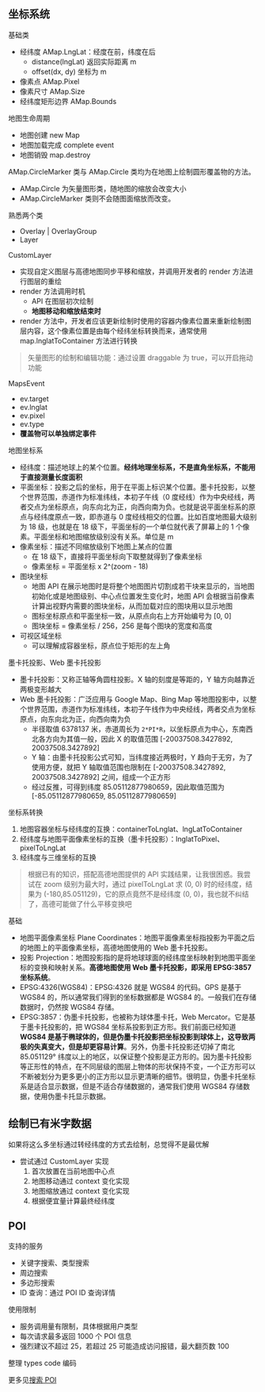 ## 坐标系统
基础类
* 经纬度 AMap.LngLat：经度在前，纬度在后
  * distance(lngLat) 返回实际距离 m
  * offset(dx, dy) 坐标为 m
* 像素点 AMap.Pixel
* 像素尺寸 AMap.Size
* 经纬度矩形边界 AMap.Bounds

地图生命周期
* 地图创建 new Map
* 地图加载完成 complete event
* 地图销毁 map.destroy

AMap.CircleMarker 类与 AMap.Circle 类均为在地图上绘制圆形覆盖物的方法。
* AMap.Circle 为矢量图形类，随地图的缩放会改变大小
* AMap.CircleMarker 类则不会随图面缩放而改变。

熟悉两个类
* Overlay | OverlayGroup
* Layer

CustomLayer
* 实现自定义图层与高德地图同步平移和缩放，并调用开发者的 render 方法进行图层的重绘
* render 方法调用时机
  * API 在图层初次绘制
  * **地图移动和缩放结束时**
* render 方法中，开发者应该更新绘制时使用的容器内像素位置来重新绘制图层内容，这个像素位置是由每个经纬坐标转换而来，通常使用 map.lnglatToContainer 方法进行转换

> 矢量图形的绘制和编辑功能：通过设置 draggable 为 true，可以开启拖动功能

MapsEvent
* ev.target
* ev.lnglat
* ev.pixel
* ev.type
* **覆盖物可以单独绑定事件**

地图坐标系
* 经纬度：描述地球上的某个位置。**经纬地理坐标系，不是直角坐标系，不能用于直接测量长度面积**
* 平面坐标：投影之后的坐标，用于在平面上标识某个位置。墨卡托投影，以整个世界范围，赤道作为标准纬线，本初子午线（0 度经线）作为中央经线，两者交点为坐标原点，向东向北为正，向西向南为负。也就是说平面坐标系的原点与经纬度原点一致，即赤道与 0 度经线相交的位置。比如百度地图最大级别为 18 级，也就是在 18 级下，平面坐标的一个单位就代表了屏幕上的 1 个像素。平面坐标和地图缩放级别没有关系。单位是 m
* 像素坐标：描述不同缩放级别下地图上某点的位置
  * 在 18 级下，直接将平面坐标向下取整就得到了像素坐标
  * 像素坐标 = 平面坐标 x 2^(zoom - 18)
* 图块坐标
  * 地图 API 在展示地图时是将整个地图图片切割成若干块来显示的，当地图初始化或是地图级别、中心点位置发生变化时，地图 API 会根据当前像素计算出视野内需要的图块坐标，从而加载对应的图块用以显示地图
  * 图标坐标原点和平面坐标一致，从原点向右上方开始编号为 [0, 0]
  * 图块坐标 = 像素坐标 / 256，256 是每个图块的宽度和高度
* 可视区域坐标
  * 可以理解成容器坐标，原点位于矩形的左上角

墨卡托投影、Web 墨卡托投影
* 墨卡托投影：又称正轴等角圆柱投影。X 轴的刻度是等距的，Y 轴方向越靠近两极变形越大
* Web 墨卡托投影：广泛应用与 Google Map、Bing Map 等地图投影中，以整个世界范围，赤道作为标准纬线，本初子午线作为中央经线，两者交点为坐标原点，向东向北为正，向西向南为负
  * 半径取值 6378137 米，赤道周长为 `2*PI*R`，以坐标原点为中心，东南西北各方向为其值一般，因此 X 的取值范围 [-20037508.3427892, 20037508.3427892]
  * Y 轴：由墨卡托投影公式可知，当纬度接近两极时，Y 趋向于无穷，为了使用方便，就把 Y 轴取值范围也限制在 [-20037508.3427892, 20037508.3427892] 之间，组成一个正方形
  * 经过反推，可得到纬度 85.05112877980659，因此取值范围为 [-85.05112877980659, 85.05112877980659]

坐标系转换
1. 地图容器坐标与经纬度的互换：containerToLnglat、lngLatToContainer
2. 经纬度与地图平面像素坐标的互换（墨卡托投影）：lnglatToPixel、pixelToLngLat
3. 经纬度与三维坐标的互换

> 根据已有的知识，搭配高德地图提供的 API 实践结果，让我很困惑。我尝试在 zoom 级别为最大时，通过 pixelToLngLat 求 (0, 0) 时的经纬度，结果为 (-180,85.051129)，它的原点竟然不是经纬度 (0, 0)，我也就不纠结了，高德可能做了什么平移变换吧

基础
* 地图平面像素坐标 Plane Coordinates：地图平面像素坐标指投影为平面之后的地图上的平面像素坐标，高德地图使用的 Web 墨卡托投影。
* 投影 Projection：地图投影指的是将地球球面的经纬度坐标映射到地图平面坐标的变换和映射关系。**高德地图使用 Web 墨卡托投影，即采用 EPSG:3857 坐标系统**。
* EPSG:4326(WGS84)：EPSG:4326 就是 WGS84 的代码。GPS 是基于 WGS84 的，所以通常我们得到的坐标数据都是 WGS84 的。一般我们在存储数据时，仍然按 WGS84 存储。
* EPSG:3857：伪墨卡托投影，也被称为球体墨卡托，Web Mercator。它是基于墨卡托投影的，把 WGS84 坐标系投影到正方形。我们前面已经知道 **WGS84 是基于椭球体的，但是伪墨卡托投影把坐标投影到球体上，这导致两极的失真变大，但是却更容易计算**。另外，伪墨卡托投影还切掉了南北 85.051129° 纬度以上的地区，以保证整个投影是正方形的。因为墨卡托投影等正形性的特点，在不同层级的图层上物体的形状保持不变，一个正方形可以不断被划分为更多更小的正方形以显示更清晰的细节。很明显，伪墨卡托坐标系是适合显示数据，但是不适合存储数据的，通常我们使用 WGS84 存储数据，使用伪墨卡托显示数据。

## 绘制已有米字数据
如果将这么多坐标通过转经纬度的方式去绘制，总觉得不是最优解
* 尝试通过 CustomLayer 实现
  1. 首次放置在当前地图中心点
  2. 地图移动通过 context 变化实现
  3. 地图缩放通过 context 变化实现
  4. 根据便宜量计算最终经纬度

## POI
支持的服务
* 关键字搜索、类型搜索
* 周边搜索
* 多边形搜索
* ID 查询：通过 POI ID 查询详情

使用限制
* 服务调用量有限制，具体根据用户类型
* 每次请求最多返回 1000 个 POI 信息
* 强烈建议不超过 25，若超过 25 可能造成访问报错，最大翻页数 100

整理 types code 编码

更多见[搜索 POI](https://lbs.amap.com/api/webservice/guide/api/search)